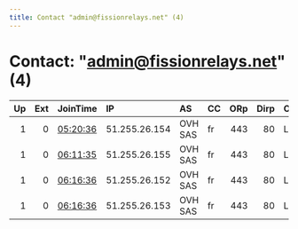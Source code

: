 ```yaml
---
title: Contact "admin@fissionrelays.net" (4)
---
```


# Contact: "admin@fissionrelays.net" (4)

|   Up |   Ext | JoinTime                                                                                   | IP            | AS      | CC   |   ORp |   Dirp | OS    | Version   | Nickname   |   eFamMembers |
|-----:|------:|:-------------------------------------------------------------------------------------------|:--------------|:--------|:-----|------:|-------:|:------|:----------|:-----------|--------------:|
|    1 |     0 | [05:20:36](https://atlas.torproject.org/#details/5D765770B4DB110D88787457978AB4008CF65CAC) | 51.255.26.154 | OVH SAS | fr   |   443 |     80 | Linux | 0.3.2.9   | Fission5   |             6 |
|    1 |     0 | [06:11:35](https://atlas.torproject.org/#details/53134D9637D9FBE565FA1E3AF82B23CC964C56D6) | 51.255.26.155 | OVH SAS | fr   |   443 |     80 | Linux | 0.3.2.9   | Fission6   |             6 |
|    1 |     0 | [06:16:36](https://atlas.torproject.org/#details/71539D1911ECB826069A4D156771AC4F9F4632A7) | 51.255.26.152 | OVH SAS | fr   |   443 |     80 | Linux | 0.3.2.9   | Fission3   |             6 |
|    1 |     0 | [06:16:36](https://atlas.torproject.org/#details/91E7CA6B8D0AAD77C7CFB8FEA25BF4F46DA1042A) | 51.255.26.153 | OVH SAS | fr   |   443 |     80 | Linux | 0.3.2.9   | Fission4   |             6 |
